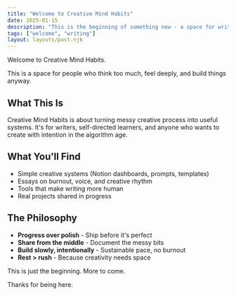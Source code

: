 ```yaml
---
title: "Welcome to Creative Mind Habits"
date: 2025-01-15
description: "This is the beginning of something new - a space for writers, creators, and thinkers who build anyway."
tags: ["welcome", "writing"]
layout: layouts/post.njk
---
```


Welcome to Creative Mind Habits.

This is a space for people who think too much, feel deeply, and build things anyway.

## What This Is

Creative Mind Habits is about turning messy creative process into useful systems. It's for writers, self-directed learners, and anyone who wants to create with intention in the algorithm age.

## What You'll Find

- Simple creative systems (Notion dashboards, prompts, templates)
- Essays on burnout, voice, and creative rhythm
- Tools that make writing more human
- Real projects shared in progress

## The Philosophy

- **Progress over polish** - Ship before it's perfect
- **Share from the middle** - Document the messy bits
- **Build slowly, intentionally** - Sustainable pace, no burnout
- **Rest > rush** - Because creativity needs space

This is just the beginning. More to come.

Thanks for being here.
